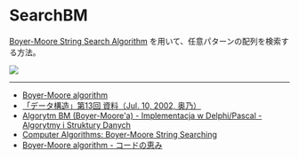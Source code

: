 # SearchBM

[Boyer-Moore String Search Algorithm](https://www.wikiwand.com/ja/%E3%83%9C%E3%82%A4%E3%83%A4%E3%83%BC-%E3%83%A0%E3%83%BC%E3%82%A2%E6%96%87%E5%AD%97%E5%88%97%E6%A4%9C%E7%B4%A2%E3%82%A2%E3%83%AB%E3%82%B4%E3%83%AA%E3%82%BA%E3%83%A0) を用いて、任意パターンの配列を検索する方法。

![](https://bytebucket.org/LUXOPHIA/searchbm/raw/411b4f54648fb793fdc1a784a60f009b5b93ab06/--------/_SCREENSHOT/SearchBM.png)

----

* [Boyer-Moore algorithm](http://www-igm.univ-mlv.fr/~lecroq/string/node14.html)
* [「データ構造」第13回 資料（Jul. 10, 2002, 奥乃）](http://winnie.kuis.kyoto-u.ac.jp/members/okuno/Lecture/02/DataStructure/ds-02-13.pdf)
* [Algorytm BM (Boyer-Moore'a) - Implementacja w Delphi/Pascal - Algorytmy i Struktury Danych](http://www.algorytm.org/przetwarzanie-tekstu/algorytm-bm-boyer-moorea/bm-d.html)
* [Computer Algorithms: Boyer-Moore String Searching](http://www.stoimen.com/blog/2012/04/17/computer-algorithms-boyer-moore-string-search-and-matching/)
* [Boyer-Moore algorithm - コードの恵み](http://d.hatena.ne.jp/deve68/20120205/1328454937)